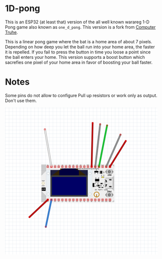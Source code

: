 # 1D-pong

This is an ESP32 (at least that) version of the all well known warareg 1-D Pong game
also known as `one_d_pong`. 
This version is a fork from [Computer Truhe](https://git.chch.it/rob/1D-pong).

This is a linear pong game where the bat is a home area of about 7 pixels. Depending on
how deep you let the ball run into your home area, the faster it is repelled. If you 
fail to press the button in time you loose a point since the ball enters your home.
This version supports a boost button which sacrefies one pixel of your home area in 
favor of boosting your ball faster.

# Notes
Some pins do not allow to configure Pull up resistors or work only as output. Don't use them.

![Layout](doc/Verdrahtung_Steckplatine.png) 

